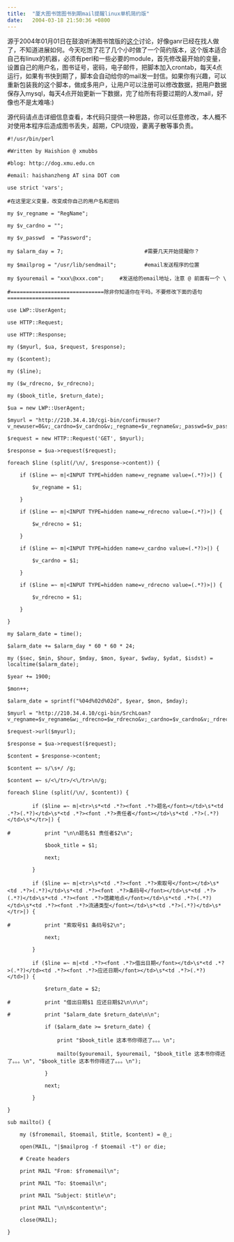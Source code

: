 ```yaml
---
title:  "厦大图书馆图书到期mail提醒linux单机简约版"
date:   2004-03-18 21:50:36 +0800
---
```


源于2004年01月01日在鼓浪听涛图书馆版的[这个](http://bbs.xmu.edu.cn/bbscon?board=XMU_Library&file=M.1073131548.A)讨论，好像ganr已经在找人做了，不知道进展如何。今天吃饱了花了几个小时做了一个简约版本，这个版本适合自己有linux的机器，必须有perl和一些必要的module，首先修改最开始的变量，设置自己的用户名，图书证号，密码，电子邮件，把脚本加入crontab，每天4点运行，如果有书快到期了，脚本会自动给你的mail发一封信。如果你有兴趣，可以重新包装我的这个脚本，做成多用户，让用户可以注册可以修改数据，把用户数据保存入mysql，每天4点开始更新一下数据，完了给所有将要过期的人发mail，好像也不是太难咯:)  

源代码请点击详细信息查看，本代码只提供一种思路，你可以任意修改，本人概不对使用本程序后造成图书丢失，超期，CPU烧毁，妻离子散等事负责。  

    #!/usr/bin/perl  

    #Written by Haishion @ xmubbs  

    #blog: http://dog.xmu.edu.cn  

    #email: haishanzheng AT sina DOT com  

    use strict 'vars';  

    #在这里定义变量，改变成你自己的用户名和密码  

    my $v_regname = "RegName";  

    my $v_cardno = "";  

    my $v_passwd  = "Password";  

    my $alarm_day = 7;							#需要几天开始提醒你？  

    my $mailprog = "/usr/lib/sendmail";			#email发送程序的位置  

    my $youremail = "xxx\@xxx.com";		#发送给的email地址，注意 @ 前面有一个 \  

    #==============================除非你知道你在干吗，不要修改下面的语句====================  

    use LWP::UserAgent;  

    use HTTP::Request;  

    use HTTP::Response;  

    my ($myurl, $ua, $request, $response);  

    my ($content);  

    my ($line);  

    my ($w_rdrecno, $v_rdrecno);  

    my ($book_title, $return_date);  

    $ua = new LWP::UserAgent;			  

    $myurl = "http://210.34.4.10/cgi-bin/confirmuser?v_newuser=0&v;_cardno=$v_cardno&v;_regname=$v_regname&v;_passwd=$v_passwd";  

    $request = new HTTP::Request('GET', $myurl);  

    $response = $ua->request($request);			  

    foreach $line (split(/\n/, $response->content)) {  

    	if ($line =~ m|<INPUT TYPE=hidden name=v_regname value=(.*?)>|) {  

    		$v_regname = $1;  

    	}  

    	if ($line =~ m|<INPUT TYPE=hidden name=w_rdrecno value=(.*?)>|) {  

    		$w_rdrecno = $1;  

    	}  

    	if ($line =~ m|<INPUT TYPE=hidden name=v_cardno value=(.*?)>|) {  

    		$v_cardno = $1;  

    	}  

    	if ($line =~ m|<INPUT TYPE=hidden name=v_rdrecno value=(.*?)>|) {  

    		$v_rdrecno = $1;  

    	}  

    }  

    my $alarm_date = time();  

    $alarm_date += $alarm_day * 60 * 60 * 24;  

    my ($sec, $min, $hour, $mday, $mon, $year, $wday, $ydat, $isdst) = localtime($alarm_date);  

    $year += 1900;  

    $mon++;  

    $alarm_date = sprintf("%04d%02d%02d", $year, $mon, $mday);  

    $myurl = "http://210.34.4.10/cgi-bin/SrchLoan?v_regname=$v_regname&w;_rdrecno=$w_rdrecno&v;_cardno=$v_cardno&v;_rdrecno=$v_rdrecno";  

    $request->url($myurl);  

    $response = $ua->request($request);			  

    $content = $response->content;  

    $content =~ s/\s+/ /g;  

    $content =~ s/<\/tr>/<\/tr>\n/g;  

    foreach $line (split(/\n/, $content)) {  

    		if ($line =~ m|<tr>\s*<td .*?><font .*?>题名</font></td>\s*<td .*?>(.*?)</td>\s*<td .*?><font .*?>责任者</font></td>\s*<td .*?>(.*?)</td>\s*</tr>|) {  

    #			print "\n\n题名$1 责任者$2\n";  

    			$book_title = $1;  

    			next;  

    		}  

    		if ($line =~ m|<tr>\s*<td .*?><font .*?>索取号</font></td>\s*<td .*?>(.*?)</td>\s*<td .*?><font .*?>条码号</font></td>\s*<td .*?>(.*?)</td>\s*<td .*?><font .*?>馆藏地点</font></td>\s*<td .*?>(.*?)</td>\s*<td .*?><font .*?>流通类型</font></td>\s*<td .*?>(.*?)</td>\s*</tr>|) {  

    #			print "索取号$1 条码号$2\n";  

    			next;  

    		}  

    		if ($line =~ m|<td .*?><font .*?>借出日期</font></td>\s*<td .*?>(.*?)</td><td .*?><font .*?>应还日期</font></td>\s*<td .*?>(.*?)</td>|) {  

    			$return_date = $2;  

    #			print "借出日期$1 应还日期$2\n\n\n";  

    #			print "$alarm_date $return_date\n\n";  

    			if ($alarm_date >= $return_date) {  

    				print "$book_title 这本书你得还了。。。\n";  

    				mailto($youremail, $youremail, "$book_title 这本书你得还了。。。\n", "$book_title 这本书你得还了。。。\n");  

    			}  

    			next;  

    		}  

    }  

    sub mailto() {  

    	my ($fromemail, $toemail, $title, $content) = @_;  

    	open(MAIL, "|$mailprog -f $toemail -t") or die;   

    	# Create headers   

    	print MAIL "From: $fromemail\n";  

    	print MAIL "To: $toemail\n";  

    	print MAIL "Subject: $title\n";  

    	print MAIL "\n\n$content\n";  

    	close(MAIL);   

    }  

